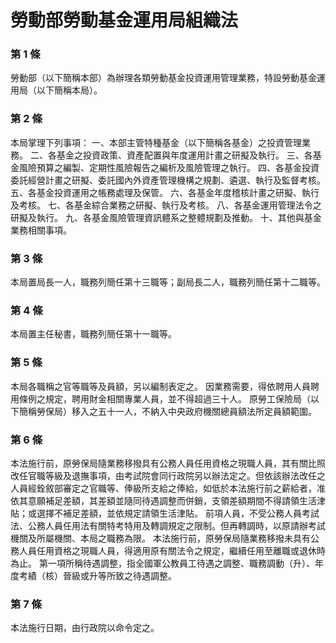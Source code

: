 # 勞動部勞動基金運用局組織法

### 第 1 條

勞動部（以下簡稱本部）為辦理各類勞動基金投資運用管理業務，特設勞動基金運用局（以下簡稱本局）。

### 第 2 條

本局掌理下列事項：
一、本部主管特種基金（以下簡稱各基金）之投資管理業務。
二、各基金之投資政策、資產配置與年度運用計畫之研擬及執行。
三、各基金風險預算之編製、定期性風險報告之編析及風險管理之執行。
四、各基金投資委託經營計畫之研擬、委託國內外資產管理機構之規劃、遴選、執行及監督考核。
五、各基金投資運用之帳務處理及保管。
六、各基金年度稽核計畫之研擬、執行及考核。
七、各基金綜合業務之研擬、執行及考核。
八、各基金運用管理法令之研擬及執行。
九、各基金風險管理資訊體系之整體規劃及推動。
十、其他與基金業務相關事項。

### 第 3 條

本局置局長一人，職務列簡任第十三職等；副局長二人，職務列簡任第十二職等。

### 第 4 條

本局置主任秘書，職務列簡任第十一職等。

### 第 5 條

本局各職稱之官等職等及員額，另以編制表定之。
因業務需要，得依聘用人員聘用條例之規定，聘用財金相關專業人員，並不得超過三十人。
原勞工保險局（以下簡稱勞保局）移入之五十一人，不納入中央政府機關總員額法所定員額範圍。

### 第 6 條

本法施行前，原勞保局隨業務移撥具有公務人員任用資格之現職人員，其有關比照改任官職等級及退撫事項，由考試院會同行政院另以辦法定之。但依該辦法改任之人員經銓敘部審定之官職等、俸級所支給之俸給，如低於本法施行前之薪給者，准依其意願補足差額，其差額並隨同待遇調整而併銷，支領差額期間不得請領生活津貼；或選擇不補足差額，並依規定請領生活津貼。
前項人員，不受公務人員考試法、公務人員任用法有關特考特用及轉調規定之限制。但再轉調時，以原請辦考試機關及所屬機關、本局之職務為限。
本法施行前，原勞保局隨業務移撥未具有公務人員任用資格之現職人員，得適用原有關法令之規定，繼續任用至離職或退休時為止。
第一項所稱待遇調整，指全國軍公教員工待遇之調整、職務調動（升）、年度考績（核）晉級或升等所致之待遇調整。

### 第 7 條

本法施行日期，由行政院以命令定之。
